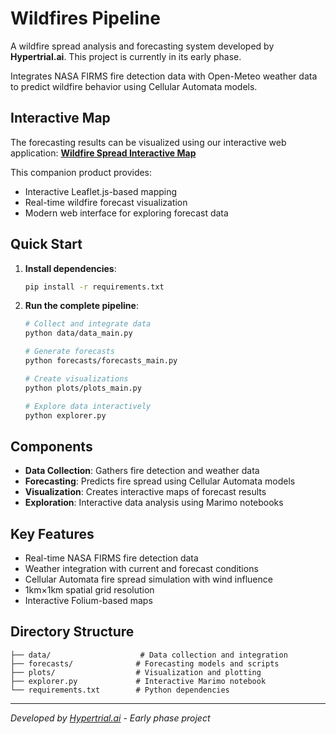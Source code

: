 # Wildfires Pipeline 

A wildfire spread analysis and forecasting system developed by **Hypertrial.ai**. This project is currently in its early phase.

Integrates NASA FIRMS fire detection data with Open-Meteo weather data to predict wildfire behavior using Cellular Automata models.

## Interactive Map 

The forecasting results can be visualized using our interactive web application: **[Wildfire Spread Interactive Map](https://github.com/hypertrial/wildfires_product)**

This companion product provides:
- Interactive Leaflet.js-based mapping
- Real-time wildfire forecast visualization
- Modern web interface for exploring forecast data

## Quick Start

1. **Install dependencies**:
   ```bash
   pip install -r requirements.txt
   ```

2. **Run the complete pipeline**:
   ```bash
   # Collect and integrate data
   python data/data_main.py
   
   # Generate forecasts
   python forecasts/forecasts_main.py
   
   # Create visualizations
   python plots/plots_main.py
   
   # Explore data interactively
   python explorer.py
   ```

## Components

- **Data Collection**: Gathers fire detection and weather data
- **Forecasting**: Predicts fire spread using Cellular Automata models  
- **Visualization**: Creates interactive maps of forecast results
- **Exploration**: Interactive data analysis using Marimo notebooks

## Key Features

- Real-time NASA FIRMS fire detection data
- Weather integration with current and forecast conditions
- Cellular Automata fire spread simulation with wind influence
- 1km×1km spatial grid resolution
- Interactive Folium-based maps

## Directory Structure

```
├── data/                    # Data collection and integration
├── forecasts/              # Forecasting models and scripts
├── plots/                  # Visualization and plotting
├── explorer.py             # Interactive Marimo notebook
└── requirements.txt        # Python dependencies
```

---
*Developed by [Hypertrial.ai](https://hypertrial.ai) - Early phase project*
